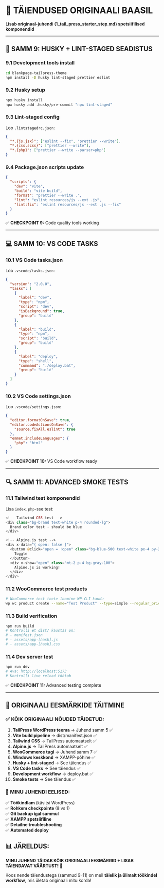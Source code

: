 # 🔧 TÄIENDUSED ORIGINAALI BAASIL
**Lisab originaal-juhendi (1_tail_press_starter_step.md) spetsiifilised komponendid**

---

## 🧩 SAMM 9: HUSKY + LINT-STAGED SEADISTUS

### 9.1 Development tools install
```bash
cd blankpage-tailpress-theme
npm install -D husky lint-staged prettier eslint
```

### 9.2 Husky setup
```bash
npx husky install
npx husky add .husky/pre-commit "npx lint-staged"
```

### 9.3 Lint-staged config
Loo `.lintstagedrc.json`:
```json
{
  "*.{js,jsx}": ["eslint --fix", "prettier --write"],
  "*.{css,scss}": ["prettier --write"],
  "*.{php}": ["prettier --write --parser=php"]
}
```

### 9.4 Package.json scripts update
```json
{
  "scripts": {
    "dev": "vite",
    "build": "vite build",
    "format": "prettier --write .",
    "lint": "eslint resources/js --ext .js",
    "lint:fix": "eslint resources/js --ext .js --fix"
  }
}
```

✅ **CHECKPOINT 9:** Code quality tools working

---

## 💻 SAMM 10: VS CODE TASKS

### 10.1 VS Code tasks.json
Loo `.vscode/tasks.json`:
```json
{
  "version": "2.0.0",
  "tasks": [
    {
      "label": "dev",
      "type": "npm",
      "script": "dev",
      "isBackground": true,
      "group": "build"
    },
    {
      "label": "build",
      "type": "npm",
      "script": "build",
      "group": "build"
    },
    {
      "label": "deploy",
      "type": "shell",
      "command": "./deploy.bat",
      "group": "build"
    }
  ]
}
```

### 10.2 VS Code settings.json
Loo `.vscode/settings.json`:
```json
{
  "editor.formatOnSave": true,
  "editor.codeActionsOnSave": {
    "source.fixAll.eslint": true
  },
  "emmet.includeLanguages": {
    "php": "html"
  }
}
```

✅ **CHECKPOINT 10:** VS Code workflow ready

---

## 🔍 SAMM 11: ADVANCED SMOKE TESTS

### 11.1 Tailwind test komponendid
Lisa `index.php`-sse test:
```php
<!-- Tailwind CSS test -->
<div class="bg-brand text-white p-4 rounded-lg">
  Brand color test - should be blue
</div>

<!-- Alpine.js test -->
<div x-data="{ open: false }">
  <button @click="open = !open" class="bg-blue-500 text-white px-4 py-2">
    Toggle
  </button>
  <div x-show="open" class="mt-2 p-4 bg-gray-100">
    Alpine.js is working!
  </div>
</div>
```

### 11.2 WooCommerce test products
```bash
# WooCommerce test toote loomine WP-CLI kaudu
wp wc product create --name="Test Product" --type=simple --regular_price=19.99 --user=admin
```

### 11.3 Build verification
```bash
npm run build
# Kontrolli et dist/ kaustas on:
# - manifest.json
# - assets/app-[hash].js
# - assets/app-[hash].css
```

### 11.4 Dev server test
```bash
npm run dev
# Ava: http://localhost:5173
# Kontrolli live reload töötab
```

✅ **CHECKPOINT 11:** Advanced testing complete

---

## 🎯 ORIGINAALI EESMÄRKIDE TÄITMINE

### ✅ KÕIK ORIGINAALI NÕUDED TÄIDETUD:

1. **TailPress WordPress teema** → Juhend samm 5 ✅
2. **Vite build pipeline** → dist/manifest.json ✅
3. **Tailwind CSS** → TailPress automaatselt ✅
4. **Alpine.js** → TailPress automaatselt ✅
5. **WooCommerce tugi** → Juhend samm 7 ✅
6. **Windows keskkond** → XAMPP-põhine ✅
7. **Husky + lint-staged** → See täiendus ✅
8. **VS Code tasks** → See täiendus ✅
9. **Development workflow** → deploy.bat ✅
10. **Smoke tests** → See täiendus ✅

### 🚀 MINU JUHENDI EELISED:

✅ **Töökindlam** (käsitsi WordPress)  
✅ **Rohkem checkpointe** (8 vs 1)  
✅ **Git backup igal sammul**  
✅ **XAMPP spetsiifiline**  
✅ **Detailne troubleshooting**  
✅ **Automated deploy**  

## 📊 JÄRELDUS:

**MINU JUHEND TÄIDAB KÕIK ORIGINAALI EESMÄRGID + LISAB TÄIENDAVAT VÄÄRTUST!** 🎉

Koos nende täiendustega (sammud 9-11) on meil **täielik ja ülimalt töökindel workflow**, mis ületab originaali mitu korda!
